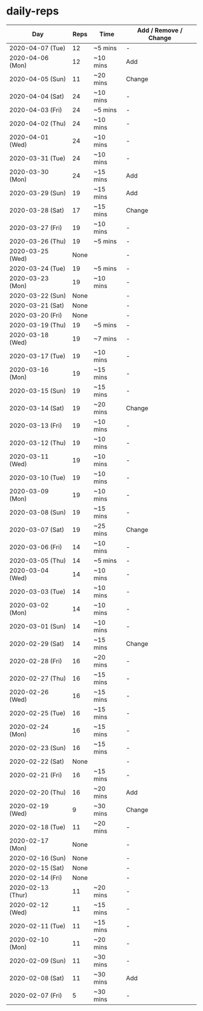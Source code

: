 # daily-reps

| Day | Reps | Time | Add / Remove / Change |
|-|-|-|-|
| 2020-04-07 (Tue) | 12 | ~5 mins | - |
| 2020-04-06 (Mon) | 12 | ~10 mins | Add |
| 2020-04-05 (Sun) | 11 | ~20 mins | Change |
| 2020-04-04 (Sat) | 24 | ~10 mins | - |
| 2020-04-03 (Fri) | 24 | ~5 mins | - |
| 2020-04-02 (Thu) | 24 | ~10 mins | - |
| 2020-04-01 (Wed) | 24 | ~10 mins | - |
| 2020-03-31 (Tue) | 24 | ~10 mins | - |
| 2020-03-30 (Mon) | 24 | ~15 mins | Add |
| 2020-03-29 (Sun) | 19 | ~15 mins | Add |
| 2020-03-28 (Sat) | 17 | ~15 mins | Change |
| 2020-03-27 (Fri) | 19 | ~10 mins | - |
| 2020-03-26 (Thu) | 19 | ~5 mins | - |
| 2020-03-25 (Wed) | None |  | - |
| 2020-03-24 (Tue) | 19 | ~5 mins | - |
| 2020-03-23 (Mon) | 19 | ~10 mins | - |
| 2020-03-22 (Sun) | None | | - |
| 2020-03-21 (Sat) | None | | - |
| 2020-03-20 (Fri) | None | | - |
| 2020-03-19 (Thu) | 19 | ~5 mins | - |
| 2020-03-18 (Wed) | 19 | ~7 mins | - |
| 2020-03-17 (Tue) | 19 | ~10 mins | - |
| 2020-03-16 (Mon) | 19 | ~15 mins | - |
| 2020-03-15 (Sun) | 19 | ~15 mins | - |
| 2020-03-14 (Sat) | 19 | ~20 mins | Change |
| 2020-03-13 (Fri) | 19 | ~10 mins | - |
| 2020-03-12 (Thu) | 19 | ~10 mins | - |
| 2020-03-11 (Wed) | 19 | ~10 mins | - |
| 2020-03-10 (Tue) | 19 | ~10 mins | - |
| 2020-03-09 (Mon) | 19 | ~10 mins | - |
| 2020-03-08 (Sun) | 19 | ~15 mins | - |
| 2020-03-07 (Sat) | 19 | ~25 mins | Change |
| 2020-03-06 (Fri) | 14 | ~10 mins | - |
| 2020-03-05 (Thu) | 14 | ~5 mins | - |
| 2020-03-04 (Wed) | 14 | ~10 mins | - |
| 2020-03-03 (Tue) | 14 | ~10 mins | - |
| 2020-03-02 (Mon) | 14 | ~10 mins | - |
| 2020-03-01 (Sun) | 14 | ~10 mins | - |
| 2020-02-29 (Sat) | 14 | ~15 mins | Change |
| 2020-02-28 (Fri) | 16 | ~20 mins | - |
| 2020-02-27 (Thu) | 16 | ~15 mins | - |
| 2020-02-26 (Wed) | 16 | ~15 mins | - |
| 2020-02-25 (Tue) | 16 | ~15 mins | - |
| 2020-02-24 (Mon) | 16 | ~15 mins | - |
| 2020-02-23 (Sun) | 16 | ~15 mins | - |
| 2020-02-22 (Sat) | None |  | - |
| 2020-02-21 (Fri) | 16 | ~15 mins | - |
| 2020-02-20 (Thu) | 16 | ~20 mins | Add |
| 2020-02-19 (Wed) | 9 | ~30 mins | Change |
| 2020-02-18 (Tue) | 11 | ~20 mins | - |
| 2020-02-17 (Mon) | None | | - |
| 2020-02-16 (Sun) | None | | - |
| 2020-02-15 (Sat) | None | | - |
| 2020-02-14 (Fri) | None | | - |
| 2020-02-13 (Thur) | 11 | ~20 mins | - |
| 2020-02-12 (Wed) | 11 | ~15 mins | - |
| 2020-02-11 (Tue) | 11 | ~15 mins | - |
| 2020-02-10 (Mon) | 11 | ~20 mins | - |
| 2020-02-09 (Sun) | 11 | ~30 mins | - |
| 2020-02-08 (Sat) | 11 | ~30 mins | Add |
| 2020-02-07 (Fri) | 5 | ~30 mins | - |
